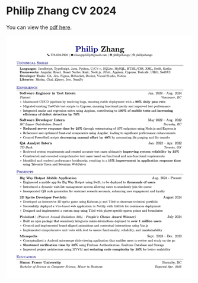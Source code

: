 # Philip Zhang CV 2024

You can view the [pdf here](philipzhang_cv2024.pdf).

![](philipzhang_cv2024.png)
